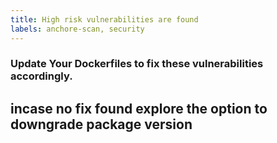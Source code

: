 ```yaml
---
title: High risk vulnerabilities are found
labels: anchore-scan, security
---
```

### Update Your Dockerfiles to fix these vulnerabilities accordingly.
## incase no fix found explore the option to downgrade package version